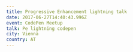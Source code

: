 ```yaml
---
title: Progressive Enhancement lightning talk
date: 2017-06-27T14:40:43.996Z
event: CodePen Meetup
talk: Pe lightning codepen
city: Vienna
country: AT
---
```


